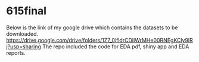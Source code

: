 # 615final
Below is the link of my google drive which contains the datasets to be downloaded.
https://drive.google.com/drive/folders/1Z7_0ifldrCDiIWrMHe00RNEgKCly9lRj?usp=sharing
The repo included the code for EDA pdf, shiny app and EDA reports.
